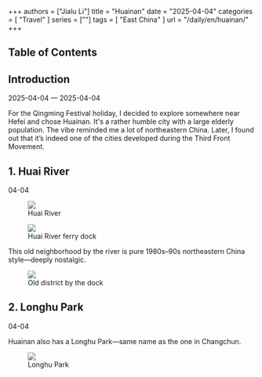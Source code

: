 +++
authors = ["Jialu Li"]
title = "Huainan"
date = "2025-04-04"
categories = [
    "Travel"
]
series = [""]
tags = [
    "East China"
]
url = "/daily/en/huainan/"
+++
<!DOCTYPE html>
<html lang="en">
<head>
    <meta charset="UTF-8">
    <meta name="viewport" content="width=device-width, initial-scale=1.0">
    <link rel="stylesheet" href="/assets/css/styles.css">
    <script src="/assets/js/toc.js"></script>    
</head>
<body>
    <article>
        <nav>
            <h2>Table of Contents</h2>
            <ul id="toc">
                <!-- TOC items will be dynamically generated here -->
            </ul>
        </nav>
        <section>
            <h2>Introduction</h2>
            <p>2025-04-04 — 2025-04-04</p>
            <p>For the Qingming Festival holiday, I decided to explore somewhere near Hefei and chose Huainan. It's a rather humble city with a large elderly population. The vibe reminded me a lot of northeastern China. Later, I found out that it’s indeed one of the cities developed during the Third Front Movement.</p>
        </section>
        <section>
            <h2>1. Huai River</h2>
            <p>04-04 <i class="fas fa-cloud"></i></p>
            <div class="container">
                <div class="image">
                    <figure>
                        <a data-fancybox="gallery" href="/images/daily-travel/huainan1.png">
                            <img src="/images/daily-travel/huainan1.png" loading="lazy">
                        </a>
                        <figcaption>Huai River</figcaption>
                    </figure>
                </div>
            </div>
            <div class="container">
                <div class="image">
                    <figure>
                        <a data-fancybox="gallery" href="/images/daily-travel/huainan2.png">
                            <img src="/images/daily-travel/huainan2.png" loading="lazy">
                        </a>
                        <figcaption>Huai River ferry dock</figcaption>
                    </figure>
                </div>
            </div>
            <p>This old neighborhood by the river is pure 1980s–90s northeastern China style—deeply nostalgic.</p>
            <div class="container">
                <div class="image">
                    <figure>
                        <a data-fancybox="gallery" href="/images/daily-travel/huainan4.png">
                            <img src="/images/daily-travel/huainan4.png" loading="lazy">
                        </a>
                        <figcaption>Old district by the dock</figcaption>
                    </figure>
                </div>
            </div>
        </section>
        <section>
            <h2>2. Longhu Park</h2>
            <p>04-04 <i class="fas fa-cloud"></i></p>
            <p>Huainan also has a Longhu Park—same name as the one in Changchun.</p>
            <div class="container">
                <div class="image">
                    <figure>
                        <a data-fancybox="gallery" href="/images/daily-travel/huainan3.png">
                            <img src="/images/daily-travel/huainan3.png" loading="lazy">
                        </a>
                        <figcaption>Longhu Park</figcaption>
                    </figure>
                </div>
            </div>
        </section>
    </article>
</body>
</html>

